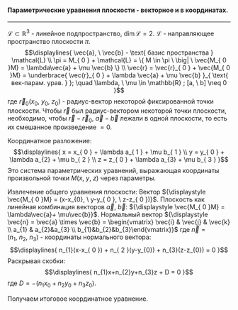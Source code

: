 #### Параметрические уравнения плоскости - векторное и в координатах.
---
${\displaystyle \mathcal{L} \subset \mathbb{R}^{ 3 }}$ - линейное подпространство, ${\displaystyle \dim\mathcal{L} = 2}$. ${\displaystyle \mathcal{L}}$ - направляющее пространство плоскости ${\displaystyle \pi}$.
$$\displaylines{
\vec{a}, \  \vec{b} - \text{ базис пространства  } \mathcal{L} \\
\pi = M_{ 0 } + \mathcal{L} = \{ M \in  \pi  \ \big| \ \vec{M_{ 0 }M} = \lambda\vec{a} + \mu \vec{b} \} \\
\vec{r} = \vec{r}_{ 0 } + \vec{M_{ 0 }M} = \underbrace{ \vec{r}_{ 0 } + \lambda \vec{a} + \mu \vec{b} }_{ \text{ век-парам. урав. } };  \quad \lambda, \  \mu \in  \mathbb{R} ; [a, \  b] \neq 0
}$$
где ${\displaystyle \vec{r}_{ 0 }(x_{0}, \ y_{0}, \ z_{0})}$ - радиус-вектор некоторой фиксированной точки плоскости.
Чтобы ${\displaystyle \vec{r}}$ был радиус-вектором некоторой точки плоскости, необходимо, чтобы ${\displaystyle \vec{r}-\vec{r}_{ 0 }}$, ${\displaystyle \vec{a}-\vec{b}}$ лежали в одной плоскости, то есть их смешанное произведение ${\displaystyle =0}$.

Координатное разложение:
$$\displaylines{
x = x_{ 0 } + \lambda a_{ 1 } + \mu b_{ 1 } \\
y = y_{ 0 } + \lambda a_{2} + \mu b_{ 2 } \\
z = z_{ 0 } + \lambda a_{3} + \mu b_{ 3 }
}$$
Это система параметрических уравнений, выражающая координаты произвольной точки ${\displaystyle M(x, \ y, \ z)}$ через параметры.

Извлечение общего уравнения плоскости:
Вектор ${\displaystyle \vec{M_{ 0 }M} = (x-x_{0}, \ y-y_{ 0 }, \ z-z_{ 0 })}$. 
Плоскость как линейная комбинация векторов ${\displaystyle \vec{a}, \ \vec{b}}$: ${\displaystyle \vec{M_{ 0 }M} = \lambda\vec{a}+ \mu\vec{b}}$.
Нормальный вектор ${\displaystyle \vec{n} = \vec{a} \times \vec{b} = \begin{vmatrix} \vec{i} & \vec{j} & \vec{k} \\ a_{1} & a_{2}&a_{3} \\ b_{1}&b_{2}&b_{3}\end{vmatrix}}$ где ${\displaystyle \vec{n} = (n_{1}, \ n_{2}, \ n_{3})}$ - координаты нормального вектора:
$$\displaylines{
n_{1}(x-x_{ 0 }) + n_{ 2 }(y-y_{0}) + n_{3}(z-z_{0}) = 0
}$$
Раскрывая скобки:
$$\displaylines{
n_{1}x+n_{2}y+n_{3}z + D = 0
}$$
где ${\displaystyle D = -(n_{1}x_{ 0 } + n_{2}y_{0} + n_{3}z_{0})}$.

Получаем итоговое координатное уравнение.